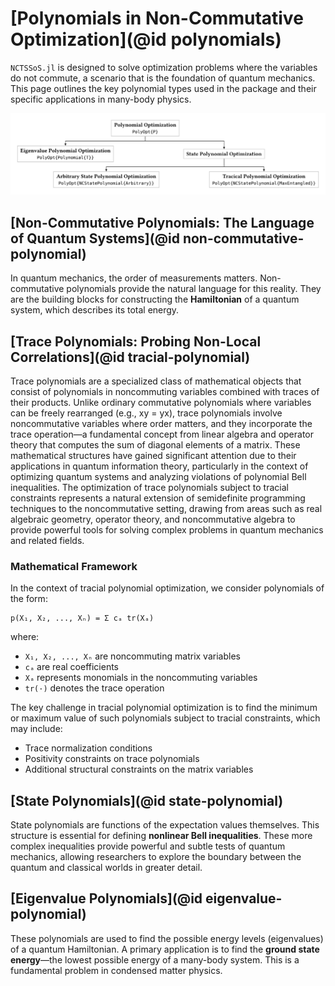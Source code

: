 # [Polynomials in Non-Commutative Optimization](@id polynomials)

`NCTSSoS.jl` is designed to solve optimization problems where the variables do
not commute, a scenario that is the foundation of quantum mechanics. This page
outlines the key polynomial types used in the package and their specific
applications in many-body physics.

![Relation between different Polynomials](../assets/problem_classification.typ.svg)

## [Non-Commutative Polynomials: The Language of Quantum Systems](@id non-commutative-polynomial)

In quantum mechanics, the order of measurements matters. Non-commutative
polynomials provide the natural language for this reality. They are the building
blocks for constructing the **Hamiltonian** of a quantum system, which describes
its total energy.

## [Trace Polynomials: Probing Non-Local Correlations](@id tracial-polynomial)

Trace polynomials are a specialized class of mathematical objects that consist
of polynomials in noncommuting variables combined with traces of their products.
Unlike ordinary commutative polynomials where variables can be freely rearranged
(e.g., xy = yx), trace polynomials involve noncommutative variables where order
matters, and they incorporate the trace operation—a fundamental concept from
linear algebra and operator theory that computes the sum of diagonal elements of
a matrix. These mathematical structures have gained significant attention due to
their applications in quantum information theory, particularly in the context of
optimizing quantum systems and analyzing violations of polynomial Bell
inequalities. The optimization of trace polynomials subject to tracial
constraints represents a natural extension of semidefinite programming
techniques to the noncommutative setting, drawing from areas such as real
algebraic geometry, operator theory, and noncommutative algebra to provide
powerful tools for solving complex problems in quantum mechanics and related
fields.

### Mathematical Framework

In the context of tracial polynomial optimization, we consider polynomials of the form:

```
p(X₁, X₂, ..., Xₙ) = Σ cₐ tr(Xₐ)
```

where:
- `X₁, X₂, ..., Xₙ` are noncommuting matrix variables
- `cₐ` are real coefficients
- `Xₐ` represents monomials in the noncommuting variables
- `tr(·)` denotes the trace operation

The key challenge in tracial polynomial optimization is to find the minimum or maximum value of such polynomials subject to tracial constraints, which may include:
- Trace normalization conditions
- Positivity constraints on trace polynomials
- Additional structural constraints on the matrix variables

## [State Polynomials](@id state-polynomial)

State polynomials are functions of the expectation values themselves. This
structure is essential for defining **nonlinear Bell inequalities**. These more
complex inequalities provide powerful and subtle tests of quantum mechanics,
allowing researchers to explore the boundary between the quantum and classical
worlds in greater detail.

## [Eigenvalue Polynomials](@id eigenvalue-polynomial)

These polynomials are used to find the possible energy levels (eigenvalues) of a
quantum Hamiltonian. A primary application is to find the **ground state
energy**—the lowest possible energy of a many-body system. This is a fundamental
problem in condensed matter physics.
